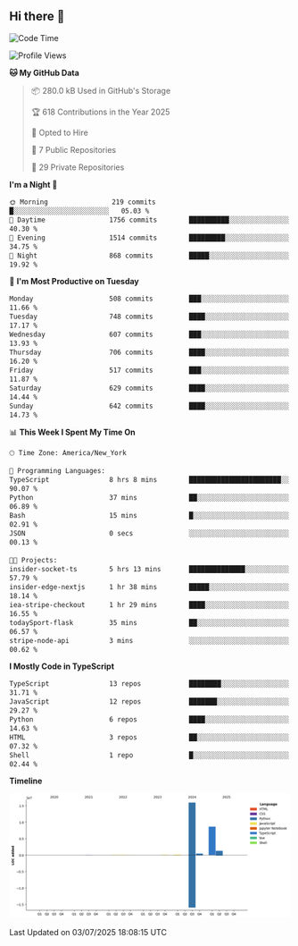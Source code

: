## Hi there 👋

<!--START_SECTION:waka-->
![Code Time](http://img.shields.io/badge/Code%20Time-371%20hrs%2030%20mins-blue)

![Profile Views](http://img.shields.io/badge/Profile%20Views-0-blue)

**🐱 My GitHub Data** 

> 📦 280.0 kB Used in GitHub's Storage 
 > 
> 🏆 618 Contributions in the Year 2025
 > 
> 💼 Opted to Hire
 > 
> 📜 7 Public Repositories 
 > 
> 🔑 29 Private Repositories 
 > 
**I'm a Night 🦉** 

```text
🌞 Morning                219 commits         █░░░░░░░░░░░░░░░░░░░░░░░░   05.03 % 
🌆 Daytime                1756 commits        ██████████░░░░░░░░░░░░░░░   40.30 % 
🌃 Evening                1514 commits        █████████░░░░░░░░░░░░░░░░   34.75 % 
🌙 Night                  868 commits         █████░░░░░░░░░░░░░░░░░░░░   19.92 % 
```
📅 **I'm Most Productive on Tuesday** 

```text
Monday                   508 commits         ███░░░░░░░░░░░░░░░░░░░░░░   11.66 % 
Tuesday                  748 commits         ████░░░░░░░░░░░░░░░░░░░░░   17.17 % 
Wednesday                607 commits         ███░░░░░░░░░░░░░░░░░░░░░░   13.93 % 
Thursday                 706 commits         ████░░░░░░░░░░░░░░░░░░░░░   16.20 % 
Friday                   517 commits         ███░░░░░░░░░░░░░░░░░░░░░░   11.87 % 
Saturday                 629 commits         ████░░░░░░░░░░░░░░░░░░░░░   14.44 % 
Sunday                   642 commits         ████░░░░░░░░░░░░░░░░░░░░░   14.73 % 
```


📊 **This Week I Spent My Time On** 

```text
🕑︎ Time Zone: America/New_York

💬 Programming Languages: 
TypeScript               8 hrs 8 mins        ███████████████████████░░   90.07 % 
Python                   37 mins             ██░░░░░░░░░░░░░░░░░░░░░░░   06.89 % 
Bash                     15 mins             █░░░░░░░░░░░░░░░░░░░░░░░░   02.91 % 
JSON                     0 secs              ░░░░░░░░░░░░░░░░░░░░░░░░░   00.13 % 

🐱‍💻 Projects: 
insider-socket-ts        5 hrs 13 mins       ██████████████░░░░░░░░░░░   57.79 % 
insider-edge-nextjs      1 hr 38 mins        █████░░░░░░░░░░░░░░░░░░░░   18.14 % 
iea-stripe-checkout      1 hr 29 mins        ████░░░░░░░░░░░░░░░░░░░░░   16.55 % 
todaySport-flask         35 mins             ██░░░░░░░░░░░░░░░░░░░░░░░   06.57 % 
stripe-node-api          3 mins              ░░░░░░░░░░░░░░░░░░░░░░░░░   00.62 % 
```

**I Mostly Code in TypeScript** 

```text
TypeScript               13 repos            ████████░░░░░░░░░░░░░░░░░   31.71 % 
JavaScript               12 repos            ███████░░░░░░░░░░░░░░░░░░   29.27 % 
Python                   6 repos             ████░░░░░░░░░░░░░░░░░░░░░   14.63 % 
HTML                     3 repos             ██░░░░░░░░░░░░░░░░░░░░░░░   07.32 % 
Shell                    1 repo              █░░░░░░░░░░░░░░░░░░░░░░░░   02.44 % 
```



**Timeline**

![Lines of Code chart](https://raw.githubusercontent.com/dikshithvishnu/dikshithvishnu/main/assets/bar_graph.png)


 Last Updated on 03/07/2025 18:08:15 UTC
<!--END_SECTION:waka-->
